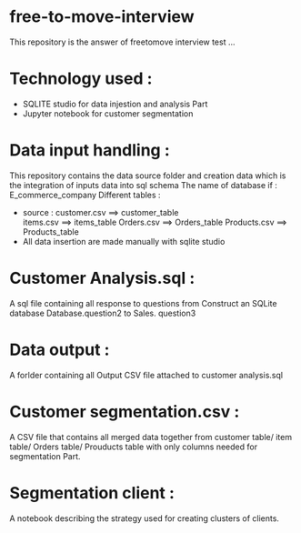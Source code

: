 # free-to-move-interview
This repository is the answer of freetomove interview test ...
# Technology used :
- SQLITE studio for data injestion and analysis Part 
- Jupyter notebook for customer segmentation
#  Data input handling : 
This repository contains the data source folder and creation data which is the integration of inputs data into sql schema 
The name of database if : E_commerce_company 
Different tables : 
- source : customer.csv ==>  customer_table  
           items.csv ==> items_table 
           Orders.csv ==> Orders_table
           Products.csv ==> Products_table 
- All data insertion are made manually with sqlite studio
# Customer Analysis.sql : 
A sql file containing all response to questions from Construct an SQLite database Database.question2 to Sales. question3
# Data output : 
A forlder containing all Output CSV file attached to customer analysis.sql 
# Customer segmentation.csv : 
A CSV file that contains all merged data together from customer table/ item table/ Orders table/ Prouducts table with only columns needed for segmentation Part. 
# Segmentation client :
A notebook describing the strategy used for creating clusters of clients. 
